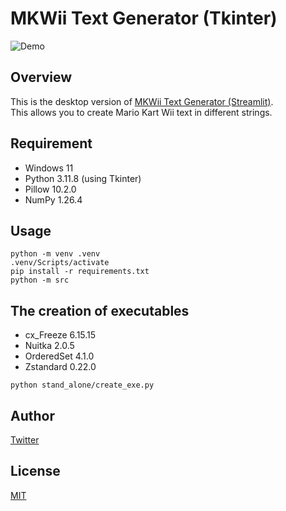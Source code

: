 # MKWii Text Generator (Tkinter)
![Demo](https://github.com/nkfr26/mkwii-text-generator-tkinter/assets/148517866/63c70a14-930a-422b-9a2c-d156cf08284d)

## Overview
This is the desktop version of [MKWii Text Generator (Streamlit)](https://github.com/nkfr26/mkwii-text-generator-streamlit/).  
This allows you to create Mario Kart Wii text in different strings.

## Requirement
- Windows 11
- Python 3.11.8 (using Tkinter)
- Pillow 10.2.0
- NumPy 1.26.4

## Usage
```
python -m venv .venv
.venv/Scripts/activate
pip install -r requirements.txt
python -m src
```

## The creation of executables
- cx_Freeze 6.15.15
- Nuitka 2.0.5
- OrderedSet 4.1.0
- Zstandard 0.22.0
```
python stand_alone/create_exe.py
```

## Author
[Twitter](https://twitter.com/nkfr26/)

## License
[MIT](https://github.com/nkfr26/mkwii-text-generator-tkinter/blob/main/LICENSE/)
